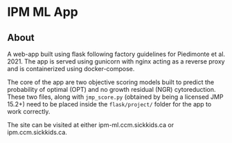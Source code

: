 # IPM ML App
## About

A web-app built using flask following factory guidelines for Piedimonte et al. 2021. The app is served using gunicorn with nginx acting as a reverse proxy and is containerized using docker-compose. 

The core of the app are two objective scoring models built to predict the probability of optimal (OPT) and no growth residual (NGR) cytoreduction. These two files, along with `jmp_score.py` (obtained by being a licensed JMP 15.2+) need to be placed inside the `flask/project/` folder for the app to work correctly.

The site can be visited at either ipm-ml.ccm.sickkids.ca or ipm.ccm.sickkids.ca.
